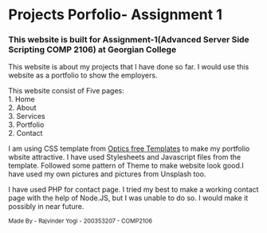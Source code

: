 <h1> Projects Porfolio- Assignment 1</h1>
<h3> This website is built for Assignment-1(Advanced Server Side Scripting COMP 2106) at Georgian College</h3>
<p>This website is about my projects that I have done so far. I would use this website as a portfolio to show the employers.</p>
<p> This website consist of Five pages: <br>1. Home<br>2. About<br>3. Services<br>3. Portfolio<br>2. Contact
<p>I am using CSS template from <a href="http://www.free-css.com/free-css-templates/page220/optics">Optics free Templates</a> to make my portfolio wbsite attractive. I have used Stylesheets and Javascript files from the template. Followed some pattern of Theme to make website look good.I have used my own pictures and pictures from Unsplash too.</p>
<p>I have used PHP for contact page. I tried my best to make a working contact page with the help of Node.JS, but I was unable to do so. I would make it possibly in near future.</p>

<small> Made By - Rajvinder Yogi - 200353207 - COMP2106</small>
